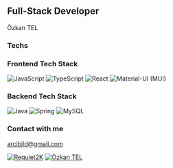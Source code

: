 ## Full-Stack Developer
Özkan TEL

### Techs

### Frontend Tech Stack

![JavaScript](https://img.shields.io/badge/-JavaScript-yellow?style=flat&logo=javascript&logoColor=white)
![TypeScript](https://img.shields.io/badge/-TypeScript-blue?style=flat&logo=typescript&logoColor=white)
![React](https://img.shields.io/badge/-React-blue?style=flat&logo=react&logoColor=white)
![Material-UI (MUI)](https://img.shields.io/badge/-Material_UI-blue?style=flat&logo=material-ui&logoColor=white)

### Backend Tech Stack

![Java](https://img.shields.io/badge/-Java-red?style=flat&logo=java&logoColor=white)
![Spring](https://img.shields.io/badge/Spring-6DB33F?logo=spring&logoColor=white)
![MySQL](https://img.shields.io/badge/-MySQL-blue?style=flat&logo=mysql&logoColor=white)

### Contact with me
arcibild@gmail.com

[![Requiet2K](https://img.shields.io/badge/-Requiet2K-black?style=flat&logo=github&logoColor=white)](https://github.com/Requiet2K)
[![Özkan TEL](https://img.shields.io/badge/-Özkan_TEL-blue?style=flat&logo=linkedin&logoColor=white)](https://www.linkedin.com/in/ozkantel/)
